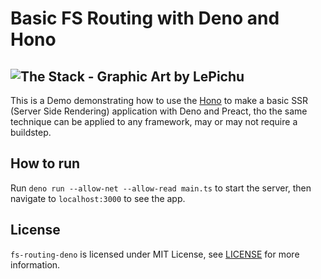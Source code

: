 # Basic FS Routing with Deno and Hono
![The Stack - Graphic Art by LePichu](https://repository-images.githubusercontent.com/632001011/44d80a85-57be-4ec0-a46c-4b636760116e)
---
This is a Demo demonstrating how to use the [Hono](https://hono.dev/) to make a basic SSR (Server Side Rendering) application with Deno and Preact, tho the same technique can be applied to any framework, may or may not require a buildstep.

## How to run
Run `deno run --allow-net --allow-read main.ts` to start the server, then navigate to `localhost:3000` to see the app.

## License
`fs-routing-deno` is licensed under MIT License, see [LICENSE](./LICENSE) for more information.
